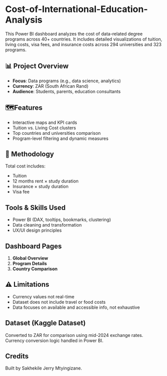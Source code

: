 # Cost-of-International-Education-Analysis


This Power BI dashboard analyzes the cost of data-related degree programs across 40+ countries. It includes detailed visualizations of tuition, living costs, visa fees, and insurance costs across 294 universities and 323 programs.
## 📊 Project Overview

- **Focus**: Data programs (e.g., data science, analytics)
- **Currency**: ZAR (South African Rand)
- **Audience**: Students, parents, education consultants
  
## 🗺️Features
- Interactive maps and KPI cards
- Tuition vs. Living Cost clusters
- Top countries and universities comparison
- Program-level filtering and dynamic measures

## 🧮 Methodology

Total cost includes:
- Tuition
- 12 months rent × study duration
- Insurance × study duration
- Visa fee

## Tools & Skills Used
- Power BI (DAX, tooltips, bookmarks, clustering)
- Data cleaning and transformation
- UX/UI design principles

## Dashboard Pages
1. **Global Overview**
2. **Program Details**
3. **Country Comparison**

## ⚠️ Limitations

- Currency values not real-time
- Dataset does not include travel or food costs
- Data focuses on available and accessible info, not exhaustive

## Dataset (Kaggle Dataset)
Converted to ZAR for comparison using mid-2024 exchange rates. Currency conversion logic handled in Power BI.

## Credits
Built by Sakhekile Jerry Mtyingizane.  

